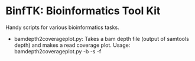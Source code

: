 # BinfTK: Bioinformatics Tool Kit

Handy scripts for various bioinformatics tasks.

* bamdepth2coverageplot.py: Takes a bam depth file (output of samtools depth) and makes a read coverage plot. Usage: bamdepth2coverageplot.py -b <samtools depth file> -s <sample name> -f <file type>
